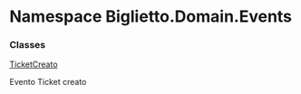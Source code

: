 # <a id="Biglietto_Domain_Events"></a> Namespace Biglietto.Domain.Events

### Classes

 [TicketCreato](Biglietto.Domain.Events.TicketCreato.md)

Evento Ticket creato

